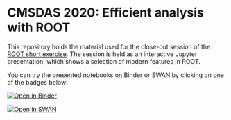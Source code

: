 # CMSDAS 2020: Efficient analysis with ROOT

This repository holds the material used for the close-out session of the [ROOT short exercise](https://cmsdas.github.io/root-short-exercise/). The session is held as an interactive Jupyter presentation, which shows a selection of modern features in ROOT.

You can try the presented notebooks on Binder or SWAN by clicking on one of the badges below!

[![Open in Binder](https://mybinder.org/badge_logo.svg)](https://mybinder.org/v2/gh/CMSDAS/root-close-out/master)

[![Open in SWAN](https://img.shields.io/badge/Open%20in%20-%E2%98%81%20SWAN-orange.svg)](https://cern.ch/swanserver/cgi-bin/go/?projurl=https://github.com/CMSDAS/root-close-out.git)
